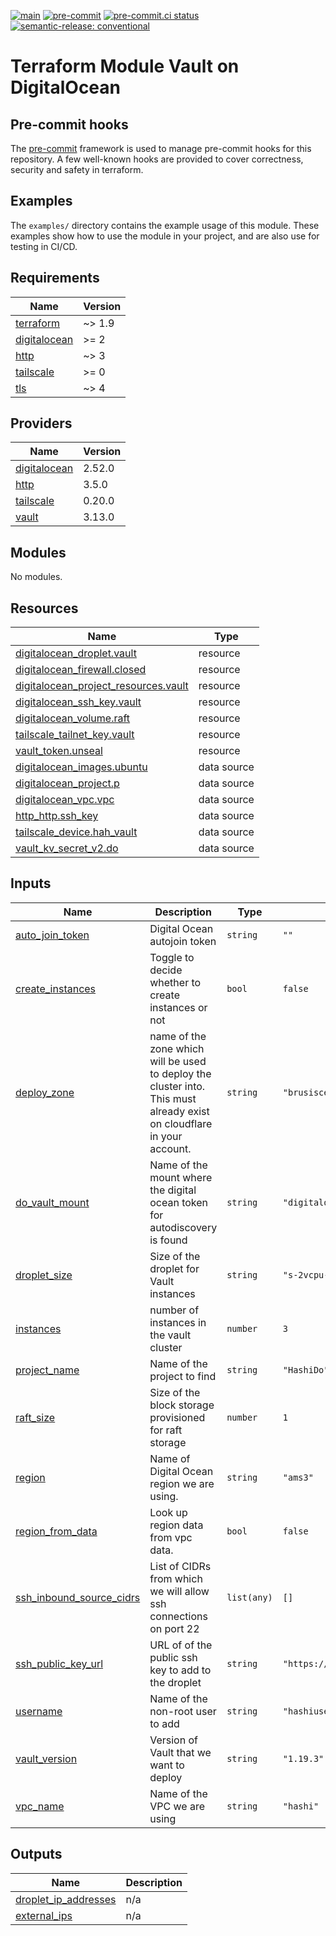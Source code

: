 [![main](https://github.com/brucellino/terraform-digitalocean-vault/actions/workflows/release.yml/badge.svg?branch=main)](https://github.com/brucellino/terraform-digitalocean-vault/actions/workflows/release.yml) [![pre-commit](https://img.shields.io/badge/pre--commit-enabled-brightgreen?logo=pre-commit&logoColor=white)](https://github.com/pre-commit/pre-commit) [![pre-commit.ci status](https://results.pre-commit.ci/badge/github/brucellino/terraform-digitalocean-vault/main.svg)](https://results.pre-commit.ci/latest/github/brucellino/terraform-digitalocean-vault/main) [![semantic-release: conventional](https://img.shields.io/badge/semantic--release-conventional-e10079?logo=semantic-release)](https://github.com/semantic-release/semantic-release)

# Terraform Module Vault on DigitalOcean

## Pre-commit hooks

<!-- Edit this section or delete if you make no change  -->

The [pre-commit](https://pre-commit.com) framework is used to manage pre-commit hooks for this repository.
A few well-known hooks are provided to cover correctness, security and safety in terraform.

## Examples

The `examples/` directory contains the example usage of this module.
These examples show how to use the module in your project, and are also use for testing in CI/CD.

<!-- BEGIN_TF_DOCS -->
## Requirements

| Name | Version |
|------|---------|
| <a name="requirement_terraform"></a> [terraform](#requirement\_terraform) | ~> 1.9 |
| <a name="requirement_digitalocean"></a> [digitalocean](#requirement\_digitalocean) | >= 2 |
| <a name="requirement_http"></a> [http](#requirement\_http) | ~> 3 |
| <a name="requirement_tailscale"></a> [tailscale](#requirement\_tailscale) | >= 0 |
| <a name="requirement_tls"></a> [tls](#requirement\_tls) | ~> 4 |

## Providers

| Name | Version |
|------|---------|
| <a name="provider_digitalocean"></a> [digitalocean](#provider\_digitalocean) | 2.52.0 |
| <a name="provider_http"></a> [http](#provider\_http) | 3.5.0 |
| <a name="provider_tailscale"></a> [tailscale](#provider\_tailscale) | 0.20.0 |
| <a name="provider_vault"></a> [vault](#provider\_vault) | 3.13.0 |

## Modules

No modules.

## Resources

| Name | Type |
|------|------|
| [digitalocean_droplet.vault](https://registry.terraform.io/providers/digitalocean/digitalocean/latest/docs/resources/droplet) | resource |
| [digitalocean_firewall.closed](https://registry.terraform.io/providers/digitalocean/digitalocean/latest/docs/resources/firewall) | resource |
| [digitalocean_project_resources.vault](https://registry.terraform.io/providers/digitalocean/digitalocean/latest/docs/resources/project_resources) | resource |
| [digitalocean_ssh_key.vault](https://registry.terraform.io/providers/digitalocean/digitalocean/latest/docs/resources/ssh_key) | resource |
| [digitalocean_volume.raft](https://registry.terraform.io/providers/digitalocean/digitalocean/latest/docs/resources/volume) | resource |
| [tailscale_tailnet_key.vault](https://registry.terraform.io/providers/tailscale/tailscale/latest/docs/resources/tailnet_key) | resource |
| [vault_token.unseal](https://registry.terraform.io/providers/hashicorp/vault/latest/docs/resources/token) | resource |
| [digitalocean_images.ubuntu](https://registry.terraform.io/providers/digitalocean/digitalocean/latest/docs/data-sources/images) | data source |
| [digitalocean_project.p](https://registry.terraform.io/providers/digitalocean/digitalocean/latest/docs/data-sources/project) | data source |
| [digitalocean_vpc.vpc](https://registry.terraform.io/providers/digitalocean/digitalocean/latest/docs/data-sources/vpc) | data source |
| [http_http.ssh_key](https://registry.terraform.io/providers/hashicorp/http/latest/docs/data-sources/http) | data source |
| [tailscale_device.hah_vault](https://registry.terraform.io/providers/tailscale/tailscale/latest/docs/data-sources/device) | data source |
| [vault_kv_secret_v2.do](https://registry.terraform.io/providers/hashicorp/vault/latest/docs/data-sources/kv_secret_v2) | data source |

## Inputs

| Name | Description | Type | Default | Required |
|------|-------------|------|---------|:--------:|
| <a name="input_auto_join_token"></a> [auto\_join\_token](#input\_auto\_join\_token) | Digital Ocean autojoin token | `string` | `""` | no |
| <a name="input_create_instances"></a> [create\_instances](#input\_create\_instances) | Toggle to decide whether to create instances or not | `bool` | `false` | no |
| <a name="input_deploy_zone"></a> [deploy\_zone](#input\_deploy\_zone) | name of the zone which will be used to deploy the cluster into. This must already exist on cloudflare in your account. | `string` | `"brusisceddu.xyz"` | no |
| <a name="input_do_vault_mount"></a> [do\_vault\_mount](#input\_do\_vault\_mount) | Name of the mount where the digital ocean token for autodiscovery is found | `string` | `"digitalocean"` | no |
| <a name="input_droplet_size"></a> [droplet\_size](#input\_droplet\_size) | Size of the droplet for Vault instances | `string` | `"s-2vcpu-2gb"` | no |
| <a name="input_instances"></a> [instances](#input\_instances) | number of instances in the vault cluster | `number` | `3` | no |
| <a name="input_project_name"></a> [project\_name](#input\_project\_name) | Name of the project to find | `string` | `"HashiDo"` | no |
| <a name="input_raft_size"></a> [raft\_size](#input\_raft\_size) | Size of the block storage provisioned for raft storage | `number` | `1` | no |
| <a name="input_region"></a> [region](#input\_region) | Name of Digital Ocean region we are using. | `string` | `"ams3"` | no |
| <a name="input_region_from_data"></a> [region\_from\_data](#input\_region\_from\_data) | Look up region data from vpc data. | `bool` | `false` | no |
| <a name="input_ssh_inbound_source_cidrs"></a> [ssh\_inbound\_source\_cidrs](#input\_ssh\_inbound\_source\_cidrs) | List of CIDRs from which we will allow ssh connections on port 22 | `list(any)` | `[]` | no |
| <a name="input_ssh_public_key_url"></a> [ssh\_public\_key\_url](#input\_ssh\_public\_key\_url) | URL of of the public ssh key to add to the droplet | `string` | `"https://github.com/brucellino.keys"` | no |
| <a name="input_username"></a> [username](#input\_username) | Name of the non-root user to add | `string` | `"hashiuser"` | no |
| <a name="input_vault_version"></a> [vault\_version](#input\_vault\_version) | Version of Vault that we want to deploy | `string` | `"1.19.3"` | no |
| <a name="input_vpc_name"></a> [vpc\_name](#input\_vpc\_name) | Name of the VPC we are using | `string` | `"hashi"` | no |

## Outputs

| Name | Description |
|------|-------------|
| <a name="output_droplet_ip_addresses"></a> [droplet\_ip\_addresses](#output\_droplet\_ip\_addresses) | n/a |
| <a name="output_external_ips"></a> [external\_ips](#output\_external\_ips) | n/a |
<!-- END_TF_DOCS -->
